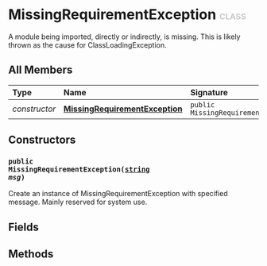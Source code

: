 # MissingRequirementException <font color="#C8C8C8" size="3">CLASS</font>

A module being imported, directly or indirectly, is missing. This is likely thrown as the cause for ClassLoadingException.

## All Members
|**Type**|**Name**|**Signature**
|:-------|:-------|:------------
|*constructor*|<a href="#c-MissingRequirementException-string"><b>MissingRequirementException</b></a>|`public MissingRequirementException(string)`

## Constructors
<a name="c-MissingRequirementException-string"></a>
### <code>public MissingRequirementException([string](../../String) *msg*)</code>
Create an instance of MissingRequirementException with specified message. Mainly reserved for system use.
## Fields

## Methods
